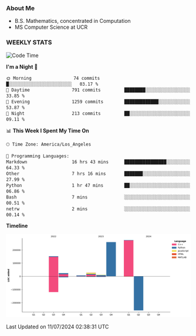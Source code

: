 ### About Me

- B.S. Mathematics, concentrated in Computation
- MS Computer Science at UCR


### WEEKLY STATS
<!--START_SECTION:waka-->
![Code Time](http://img.shields.io/badge/Code%20Time-267%20hrs%2017%20mins-blue)

**I'm a Night 🦉** 

```text
🌞 Morning                74 commits          █░░░░░░░░░░░░░░░░░░░░░░░░   03.17 % 
🌆 Daytime                791 commits         ████████░░░░░░░░░░░░░░░░░   33.85 % 
🌃 Evening                1259 commits        █████████████░░░░░░░░░░░░   53.87 % 
🌙 Night                  213 commits         ██░░░░░░░░░░░░░░░░░░░░░░░   09.11 % 
```


📊 **This Week I Spent My Time On** 

```text
🕑︎ Time Zone: America/Los_Angeles

💬 Programming Languages: 
Markdown                 16 hrs 43 mins      ████████████████░░░░░░░░░   64.33 % 
Other                    7 hrs 16 mins       ███████░░░░░░░░░░░░░░░░░░   27.99 % 
Python                   1 hr 47 mins        ██░░░░░░░░░░░░░░░░░░░░░░░   06.86 % 
Bash                     7 mins              ░░░░░░░░░░░░░░░░░░░░░░░░░   00.51 % 
netrw                    2 mins              ░░░░░░░░░░░░░░░░░░░░░░░░░   00.14 % 
```

**Timeline**

![Lines of Code chart](https://raw.githubusercontent.com/nickocruzm/nickocruzm/main/assets/bar_graph.png)


 Last Updated on 11/07/2024 02:38:31 UTC
<!--END_SECTION:waka-->
